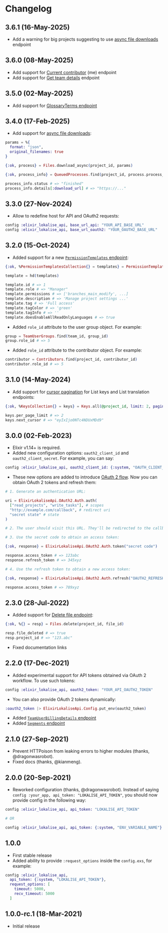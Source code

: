 # Changelog

## 3.6.1 (16-May-2025)

* Add a warning for big projects suggesting to use [async file downloads](https://developers.lokalise.com/reference/download-files-async) endpoint

## 3.6.0 (08-May-2025)

* Add support for [Current contributor](https://developers.lokalise.com/reference/retrieve-me-as-a-contributor) (me) endpoint
* Add support for [Get team details](https://developers.lokalise.com/reference/get-team-details) endpoint

## 3.5.0 (02-May-2025)

* Add support for [GlossaryTerms endpoint](https://developers.lokalise.com/reference/list-glossary-terms)

## 3.4.0 (17-Feb-2025)

* Add support for [async file downloads](https://developers.lokalise.com/reference/download-files-async):

```elixir
params = %{
  format: "json",
  original_filenames: true
}

{:ok, process} = Files.download_async(project_id, params)

{:ok, process_info} = QueuedProcesses.find(project_id, process.process_id)

process_info.status # => "finished"
process_info.details[:download_url] # => "https://..."
```

## 3.3.0 (27-Nov-2024)

* Allow to redefine host for API and OAuth2 requests:

```elixir
config :elixir_lokalise_api, base_url_api: "YOUR_API_BASE_URL"
config :elixir_lokalise_api, base_url_oauth2: "YOUR_OAUTH2_BASE_URL"
```

## 3.2.0 (15-Oct-2024)

* Added support for a new [`PermissionTemplates` endpoint](https://developers.lokalise.com/reference/list-all-permission-templates):

```elixir
{:ok, %PermissionTemplatesCollection{} = templates} = PermissionTemplates.all(team_id)

template = hd(templates)

template.id # => 1
template.role # => "Manager"
template.permissions # => ['branches_main_modify', ...]
template.description # => 'Manage project settings ...'
template.tag # => 'Full access'
template.tagColor # => 'green'
template.tagInfo # => ''
template.doesEnableAllReadOnlyLanguages # => true
```

* Added `role_id` attribute to the user group object. For example:

```elixir
group = TeamUserGroups.find(team_id, group_id)
group.role_id # => 5
```

* Added `role_id` attribute to the contributor object. For example:

```elixir
contributor = Contributors.find(project_id, contributor_id)
contributor.role_id # => 5
```

## 3.1.0 (14-May-2024)

* Add support for [cursor pagination](https://lokalise.github.io/elixir-lokalise-api/api/getting-started#cursor-pagination) for List keys and List translation endpoints:

```elixir
{:ok, %KeysCollection{} = keys} = Keys.all(@project_id, limit: 2, pagination: "cursor", cursor: "eyIxIjozNzk3ODEzODh9")

keys.per_page_limit # => 2
keys.next_cursor # => "eyIxIjo0NTc4NDUxMDd9"
```

## 3.0.0 (02-Feb-2023)

* Elixir v1.14+ is required.
* Added new configuration options: `oauth2_client_id` and `oauth2_client_secret`. For example, you can say:

```elixir
config :elixir_lokalise_api, oauth2_client_id: {:system, "OAUTH_CLIENT_ID"}
```

* These new options are added to introduce [OAuth 2 flow](https://developers.lokalise.com/docs/oauth-2-flow). Now you can obtain OAuth 2 tokens and refresh them:

```elixir
# 1. Generate an authentication URL:

uri = ElixirLokaliseApi.OAuth2.Auth.auth(
  ["read_projects", "write_tasks"], # scopes
  "http://example.com/callback", # redirect uri
  "secret state" # state
)

# 2. The user should visit this URL. They'll be redirected to the callback along with a secret code.

# 3. Use the secret code to obtain an access token:

{:ok, response} = ElixirLokaliseApi.OAuth2.Auth.token("secret code")

response.access_token # => 123abc
response.refresh_token # => 345xyz

# 4. Use the refresh token to obtain a new access token:

{:ok, response} = ElixirLokaliseApi.OAuth2.Auth.refresh("OAUTH2_REFRESH_TOKEN")

response.access_token # => 789xyz
```

## 2.3.0 (28-Jul-2022)

* Added support for [Delete file endpoint](https://developers.lokalise.com/reference/delete-a-file):

```elixir
{:ok, %{} = resp} = Files.delete(project_id, file_id)

resp.file_deleted # => true
resp.project_id # => "123.abc"
```

* Fixed documentation links

## 2.2.0 (17-Dec-2021)

* Added experimental support for API tokens obtained via OAuth 2 workflow. To use such tokens:

```elixir
config :elixir_lokalise_api, oauth2_token: "YOUR_API_OAUTH2_TOKEN"
```

* You can also provide OAuth 2 tokens dynamically:

```elixir
:oauth2_token |> ElixirLokaliseApi.Config.put_env(oauth2_token)
```

* Added [`TeamUserBillingDetails` endpoint](https://lokalise.github.io/elixir-lokalise-api/api/team-user-billing-details)
* Added [`Segments` endpoint](https://lokalise.github.io/elixir-lokalise-api/api/segments)

## 2.1.0 (27-Sep-2021)

* Prevent HTTPoison from leaking errors to higher modules (thanks, @dragonwasrobot).
* Fixed docs (thanks, @kianmeng).

## 2.0.0 (20-Sep-2021)

* Reworked configuration (thanks, @dragonwasrobot). Instead of saying `config :your_app, api_token: "LOKALISE_API_TOKEN"`, you should now provide config in the following way:

```elixir
config :elixir_lokalise_api, api_token: "LOKALISE_API_TOKEN"

# OR

config :elixir_lokalise_api, api_token: {:system, "ENV_VARIABLE_NAME"} # for env variables
```

## 1.0.0

* First stable release
* Added ability to provide `:request_options` inside the `config.exs`, for example:

```elixir
config :elixir_lokalise_api,
  api_token: {:system, "LOKALISE_API_TOKEN"},
  request_options: [
    timeout: 5000,
    recv_timeout: 5000
  ]
```

## 1.0.0-rc.1 (18-Mar-2021)

* Initial release